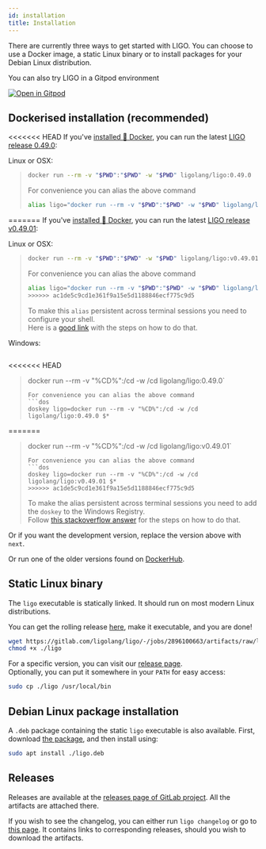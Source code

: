 ```yaml
---
id: installation
title: Installation
---
```


There are currently three ways to get started with LIGO. You can choose to use a Docker image, a static Linux binary or to install packages for your Debian Linux distribution.

You can also try LIGO in a Gitpod environment

[![Open in Gitpod](https://gitpod.io/button/open-in-gitpod.svg)](https://gitpod.io/#https://gitlab.com/ligolang/template-ligo)

## Dockerised installation (recommended)
<<<<<<< HEAD
If you've [installed 🐳 Docker](https://docs.docker.com/install/), you can run the latest [LIGO release 0.49.0](./changelog.md):

Linux or OSX:
> ```sh
> docker run --rm -v "$PWD":"$PWD" -w "$PWD" ligolang/ligo:0.49.0
> ```
> For convenience you can alias the above command
> ```sh
> alias ligo="docker run --rm -v "$PWD":"$PWD" -w "$PWD" ligolang/ligo:0.49.0"
=======
If you've [installed 🐳 Docker](https://docs.docker.com/install/), you can run the latest [LIGO release v0.49.01](./changelog.md):

Linux or OSX:
> ```sh
> docker run --rm -v "$PWD":"$PWD" -w "$PWD" ligolang/ligo:v0.49.01
> ```
> For convenience you can alias the above command
> ```sh
> alias ligo="docker run --rm -v "$PWD":"$PWD" -w "$PWD" ligolang/ligo:v0.49.01"
>>>>>>> ac1de5c9cd1e361f9a15e5d1188846ecf775c9d5
> ```
> To make this `alias` persistent across terminal sessions you need to configure your shell.     
> Here is a [good link](https://www.tecmint.com/create-alias-in-linux/) with the steps on how to do that.

Windows:
> ```dos
<<<<<<< HEAD
> docker run --rm -v "%CD%":/cd -w /cd ligolang/ligo:0.49.0`
> ```
> For convenience you can alias the above command
> ```dos
> doskey ligo=docker run --rm -v "%CD%":/cd -w /cd ligolang/ligo:0.49.0 $*
=======
> docker run --rm -v "%CD%":/cd -w /cd ligolang/ligo:v0.49.01`
> ```
> For convenience you can alias the above command
> ```dos
> doskey ligo=docker run --rm -v "%CD%":/cd -w /cd ligolang/ligo:v0.49.01 $*
>>>>>>> ac1de5c9cd1e361f9a15e5d1188846ecf775c9d5
> ```
> To make the alias persistent across terminal sessions you need to add the `doskey` to the Windows Registry.  
> Follow [this stackoverflow answer](https://stackoverflow.com/a/21040825) for the steps on how to do that.

Or if you want the development version, replace the version above with `next`.

Or run one of the older versions found on [DockerHub](https://hub.docker.com/r/ligolang/ligo/tags).

## Static Linux binary

The `ligo` executable is statically linked. It should run on most modern Linux distributions.

You can get the rolling release [here](https://gitlab.com/ligolang/ligo/-/jobs/2896100663/artifacts/raw/ligo), make it executable, and you are done!

```zsh
wget https://gitlab.com/ligolang/ligo/-/jobs/2896100663/artifacts/raw/ligo
chmod +x ./ligo
```

For a specific version, you can visit our [release page](https://gitlab.com/ligolang/ligo/-/releases/).  
Optionally, you can put it somewhere in your `PATH` for easy access:

```zsh
sudo cp ./ligo /usr/local/bin
```

## Debian Linux package installation

A `.deb` package containing the static `ligo` executable is also available.
First, download [the package](https://gitlab.com/ligolang/ligo/-/jobs/2896100663/artifacts/raw/ligo.deb), and then install using: 

```zsh
sudo apt install ./ligo.deb
```

## Releases

Releases are available at the [releases page of GitLab project](https://gitlab.com/ligolang/ligo/-/releases). All the artifacts are attached there.

If you wish to see the changelog, you can either run `ligo changelog` or go to [this page](https://ligolang.org/docs/next/intro/changelog). It contains links to corresponding releases, should you wish to download the artifacts.
